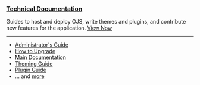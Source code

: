 
### <span class="fas fa-code"></span> [Technical Documentation](/dev)

Guides to host and deploy OJS, write themes and plugins, and contribute new features for the application. [View Now](/dev)

---

- [Administrator's Guide](/admin-guide)
- [How to Upgrade](/upgrade-guide)
- [Main Documentation](/dev/documentation)
- [Theming Guide](/pkp-theming-guide)
- [Plugin Guide](/dev/plugin-guide)
- ... and [more](/dev)
